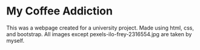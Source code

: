 # My Coffee Addiction
This was a webpage created for a university project. Made using html, css, and bootstrap. All images except pexels-ilo-frey-2316554.jpg are taken by myself.
